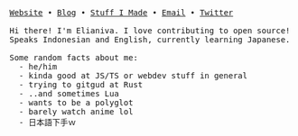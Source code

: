 <pre>
<a href="https://elianiva.my.id">Website</a> • <a href="https://elianiva.my.id/post">Blog</a> • <a href="https://elianiva.my.id/project">Stuff I Made</a> • <a href="mailto:dicha.arkana03@gmail.com">Email</a> • <a href="https://twitter.com/@elianiva_">Twitter</a>

Hi there! I'm Elianiva. I love contributing to open source!
Speaks Indonesian and English, currently learning Japanese.

Some random facts about me:
  - he/him
  - kinda good at JS/TS or webdev stuff in general
  - trying to gitgud at Rust
  - ..and sometimes Lua
  - wants to be a polyglot
  - barely watch anime lol
  - 日本語下手ｗ
</pre>
